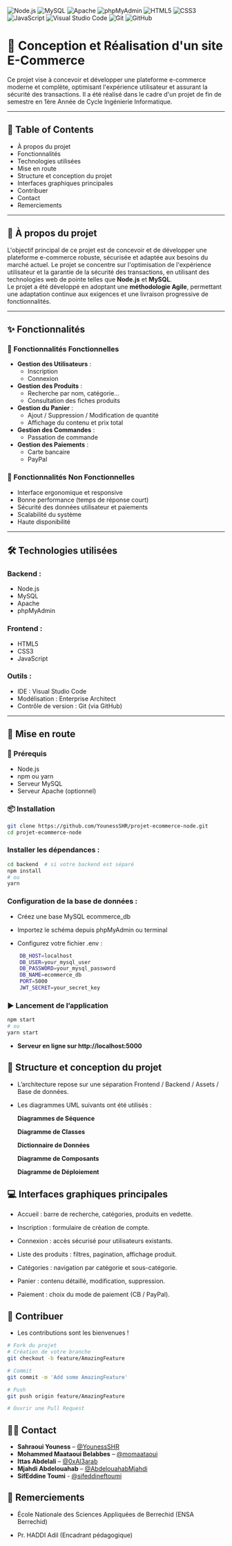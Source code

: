   <!-- Badges des Technologies -->
  ![Node.js](https://img.shields.io/badge/Node.js-43853D?style=for-the-badge&logo=node.js&logoColor=white)
  ![MySQL](https://img.shields.io/badge/MySQL-005C84?style=for-the-badge&logo=mysql&logoColor=white)
  ![Apache](https://img.shields.io/badge/Apache-D42029?style=for-the-badge&logo=apache&logoColor=white)
  ![phpMyAdmin](https://img.shields.io/badge/phpMyAdmin-6C78AE?style=for-the-badge&logo=phpmyadmin&logoColor=white)
  ![HTML5](https://img.shields.io/badge/HTML5-E34F26?style=for-the-badge&logo=html5&logoColor=white)
  ![CSS3](https://img.shields.io/badge/CSS3-1572B6?style=for-the-badge&logo=css3&logoColor=white)
  ![JavaScript](https://img.shields.io/badge/JavaScript-F7DF1E?style=for-the-badge&logo=javascript&logoColor=black)
  ![Visual Studio Code](https://img.shields.io/badge/VS%20Code-007ACC?style=for-the-badge&logo=visual-studio-code&logoColor=white)
  ![Git](https://img.shields.io/badge/Git-F05032?style=for-the-badge&logo=git&logoColor=white)
  ![GitHub](https://img.shields.io/badge/GitHub-100000?style=for-the-badge&logo=github&logoColor=white)

# 🛒 Conception et Réalisation d'un site E-Commerce

Ce projet vise à concevoir et développer une plateforme e-commerce moderne et complète, optimisant l'expérience utilisateur et assurant la sécurité des transactions. Il a été réalisé dans le cadre d'un projet de fin de semestre en 1ère Année de Cycle Ingénierie Informatique.

---

## 📑 Table of Contents

- À propos du projet
- Fonctionnalités
- Technologies utilisées
- Mise en route
- Structure et conception du projet
- Interfaces graphiques principales
- Contribuer
- Contact
- Remerciements

---

## 📘 À propos du projet

L'objectif principal de ce projet est de concevoir et de développer une plateforme e-commerce robuste, sécurisée et adaptée aux besoins du marché actuel. Le projet se concentre sur l'optimisation de l'expérience utilisateur et la garantie de la sécurité des transactions, en utilisant des technologies web de pointe telles que **Node.js** et **MySQL**.  
Le projet a été développé en adoptant une **méthodologie Agile**, permettant une adaptation continue aux exigences et une livraison progressive de fonctionnalités.

---

## ✨ Fonctionnalités

### 🎯 Fonctionnalités Fonctionnelles

- **Gestion des Utilisateurs** :
  - Inscription
  - Connexion
- **Gestion des Produits** :
  - Recherche par nom, catégorie...
  - Consultation des fiches produits
- **Gestion du Panier** :
  - Ajout / Suppression / Modification de quantité
  - Affichage du contenu et prix total
- **Gestion des Commandes** :
  - Passation de commande
- **Gestion des Paiements** :
  - Carte bancaire
  - PayPal

### 🔧 Fonctionnalités Non Fonctionnelles

- Interface ergonomique et responsive
- Bonne performance (temps de réponse court)
- Sécurité des données utilisateur et paiements
- Scalabilité du système
- Haute disponibilité

---

## 🛠 Technologies utilisées

### Backend :
- Node.js
- MySQL
- Apache
- phpMyAdmin

### Frontend :
- HTML5
- CSS3
- JavaScript

### Outils :
- IDE : Visual Studio Code
- Modélisation : Enterprise Architect
- Contrôle de version : Git (via GitHub)

---

## 🚀 Mise en route

### 🔐 Prérequis

- Node.js
- npm ou yarn
- Serveur MySQL
- Serveur Apache (optionnel)

### 📦 Installation

```bash
git clone https://github.com/YounessSHR/projet-ecommerce-node.git
cd projet-ecommerce-node
```

### Installer les dépendances :
```bash
cd backend  # si votre backend est séparé
npm install
# ou
yarn 
```
### Configuration de la base de données :
- Créez une base MySQL ecommerce_db

- Importez le schéma depuis phpMyAdmin ou terminal

- Configurez votre fichier .env :
```bash
    DB_HOST=localhost
    DB_USER=your_mysql_user
    DB_PASSWORD=your_mysql_password
    DB_NAME=ecommerce_db
    PORT=5000
    JWT_SECRET=your_secret_key
```
### ▶️ Lancement de l’application
```bash
npm start
# ou
yarn start
```
*   **Serveur en ligne sur http://localhost:5000**

## 🧱 Structure et conception du projet
- L’architecture repose sur une séparation Frontend / Backend / Assets / Base de données.
- Les diagrammes UML suivants ont été utilisés :

    **Diagrammes de Séquence**

    **Diagramme de Classes**

    **Dictionnaire de Données**

    **Diagramme de Composants**

    **Diagramme de Déploiement**

## 💻 Interfaces graphiques principales
- Accueil : barre de recherche, catégories, produits en vedette.

- Inscription : formulaire de création de compte.

- Connexion : accès sécurisé pour utilisateurs existants.

- Liste des produits : filtres, pagination, affichage produit.

- Catégories : navigation par catégorie et sous-catégorie.

- Panier : contenu détaillé, modification, suppression.

- Paiement : choix du mode de paiement (CB / PayPal).

## 🤝 Contribuer
- Les contributions sont les bienvenues !
```bash
# Fork du projet
# Création de votre branche
git checkout -b feature/AmazingFeature

# Commit
git commit -m 'Add some AmazingFeature'

# Push
git push origin feature/AmazingFeature

# Ouvrir une Pull Request
```

## 👨‍💻 Contact
*   **Sahraoui Youness** – [@YounessSHR](https://github.com/YounessSHR)
*   **Mohammed Maataoui Belabbes** – [@momaataoui](https://github.com/momaataoui)
*   **Ittas Abdelali** – [@0xAl3arab](https://github.com/0xAl3arab)
*   **Mjahdi Abdelouahab** – [@AbdelouahabMjahdi](https://github.com/AbdelouahabMjahdi)
*   **SifEddine Toumi** - [@sifeddineftoumi](https://github.com/sifeddineftoumi)

## 🙏 Remerciements
- École Nationale des Sciences Appliquées de Berrechid (ENSA Berrechid)

- Pr. HADDI Adil (Encadrant pédagogique)
